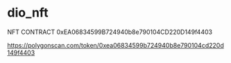 # dio_nft


NFT CONTRACT
0xEA06834599B724940b8e790104CD220D149f4403


https://polygonscan.com/token/0xea06834599b724940b8e790104cd220d149f4403
